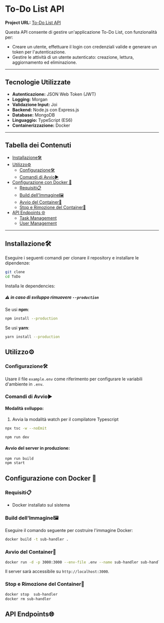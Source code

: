 # To-Do List API

**Project URL:** [To-Do List API](http://localhost:PORTSimone-Martino/ToDo)

Questa API consente di gestire un'applicazione To-Do List, con funzionalità per:

- Creare un utente, effettuare il login con credenziali valide e generare un token per l'autenticazione.
- Gestire le attività di un utente autenticato: creazione, lettura, aggiornamento ed eliminazione.

---

## Tecnologie Utilizzate

- **Autenticazione:** JSON Web Token (JWT)
- **Logging:** Morgan
- **Validazione Input:** Joi
- **Backend:** Node.js con Express.js
- **Database:** MongoDB
- **Linguaggio:** TypeScript (ES6)
- **Containerizzazione:** Docker

---

## Tabella dei Contenuti

- [Installazione🛠️](#installazione🛠️)
- [Utilizzo⚙️](#utilizzo⚙️)
  - [Configurazione🛠️](#configurazione🛠️)
  - [Comandi di Avvio▶️](#comandi-di-avvio▶️)
- [Configurazione con Docker 🐳](#configurazione-con-docker🐳)
  - [Requisiti📋](#requisiti📋)
  - [Build dell'Immagine🖼️](#build-dellimmagine🖼️)
  - [Avvio del Container🚀](#avvio-del-container🚀)
  - [Stop e Rimozione del Container🛑](#stop-e-rimozione-del-container🛑)
- [API Endpoints 🌐](#api-endpoints🌐)
  - [Task Management](#task-Management-🔒)
  - [User Management](#user-management)

---

## Installazione🛠️

Eseguire i seguenti comandi per clonare il repository e installare le dipendenze:

```bash
git clone
cd ToDo
```

Installa le dependencies:

##### ⚠️ in caso di sviluppo rimuovere `--production`

Se usi **npm**:

```bash
npm install --production
```

Se usi **yarn**:

```bash
yarn install --production
```

## Utilizzo⚙️

### Configurazione🛠️

Usare il file `example.env` come riferimento per configurare le variabili d'ambiente in `.env`.

### Comandi di Avvio▶️

#### Modalità sviluppo:

1. Avvia la modalità watch per il compilatore Typescript

```bash
npx tsc -w --noEmit
```

```bash
npm run dev
```

#### Avvio del server in produzione:

```bash
npm run build
npm start
```

## Configurazione con Docker 🐳

### Requisiti📋

- Docker installato sul sistema

### Build dell'Immagine🖼️

Eseguire il comando seguente per costruire l'immagine Docker:

```bash
docker build -t sub-handler .
```

### Avvio del Container🚀

```bash
docker run -d -p 3000:3000 --env-file .env --name sub-handler sub-handler
```

Il server sarà accessibile su `http://localhost:3000`.

### Stop e Rimozione del Container🛑

```bash
docker stop  sub-handler
docker rm sub-handler
```

## API Endpoints🌐
